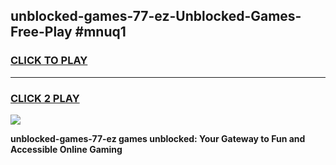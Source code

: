 
## unblocked-games-77-ez-Unblocked-Games-Free-Play #mnuq1
<h3>
<a href="https://us.freeplayer.one?title=unblocked-games-77-ez&ref=9M">CLICK TO PLAY</a></h3>
<hr>

<h3>
<a href="https://us.freeplayer.one?title=unblocked-games-77-ez&ref=9M">CLICK 2 PLAY</a>
  
</h3>

<a href="https://us.freeplayer.one?title=unblocked-games-77-ez&ref=9M"><img src="https://clearcache.store/games.png"></a>


**unblocked-games-77-ez games unblocked: Your Gateway to Fun and Accessible Online Gaming**
